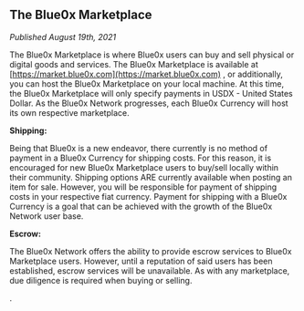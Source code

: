 ## **The Blue0x Marketplace** ##

_Published August 19th, 2021_

The Blue0x Marketplace is where Blue0x users can buy and sell physical or digital goods and services.  The Blue0x Marketplace is available at [https://market.blue0x.com](https://market.blue0x.com) , or additionally, you can host the Blue0x Marketplace on your local machine.  At this time, the Blue0x Marketplace will only specify payments in USDX - United States Dollar.  As the Blue0x Network progresses, each Blue0x Currency will host its own respective marketplace.  

**Shipping:**

Being that Blue0x is a new endeavor, there currently is no method of payment in a Blue0x Currency for shipping costs.  For this reason, it is encouraged for new Blue0x Marketplace users to buy/sell locally within their community.  Shipping options ARE currently available when posting an item for sale.  However, you will be responsible for payment of shipping costs in your respective fiat currency.  Payment for shipping with a Blue0x Currency is a goal that can be achieved with the growth of the Blue0x Network user base.

**Escrow:**

The Blue0x Network offers the ability to provide escrow services to Blue0x Marketplace users.  However, until a reputation of said users has been established, escrow services will be unavailable.  As with any marketplace, due diligence is required when buying or selling.





.

